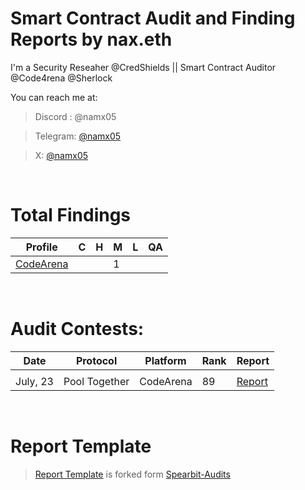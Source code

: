 # Smart Contract Audit and Finding Reports by nax.eth

I'm a Security Reseaher @CredShields || Smart Contract Auditor @Code4rena @Sherlock

You can reach me at:

> Discord : @namx05

> Telegram: [@namx05](https://t.me/namx05)

> X: [@namx05](https://twitter.com/namx05)

<br>

# Total Findings

| Profile                                    | C   | H   | M   | L   | QA  |
| ------------------------------------------ | --- | --- | --- | --- | --- |
| [CodeArena](https://code4rena.com/@namx05) |     |     | 1   |     |     |

<!--
| [Sherlock](https://sherlock.xyz/)          |     |     |     |     |     |
| [CodeHawks](https://www.codehawks.com/)    |     |     |     |     |     |
| Private                                   |     |     |     |     |     |
-->

<br>

# Audit Contests:

| Date     | Protocol      | Platform  | Rank | Report                                                                           |
| -------- | ------------- | --------- | ---- | -------------------------------------------------------------------------------- |
|          |               |           |      |                                                                                  |
| July, 23 | Pool Together | CodeArena | 89   | [Report](https://github.com/code-423n4/2023-07-pooltogether-findings/issues/431) |

<br>

# Report Template

> [Report Template](Report_Template.md) is forked form [Spearbit-Audits](https://github.com/spearbit-audits/report-template/blob/main/report.md)
